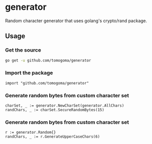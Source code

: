 # generator
Random character generator that uses golang's crypto/rand package.

## Usage

### Get the source
```bash
go get -u github.com/tomogoma/generator
```

### Import the package
```golang
import "github.com/tomogoma/generator"
```

### Generate random bytes from custom character set
```golang
charSet, _ := generator.NewCharSet(generator.AllChars)
randChars, _ := charSet.SecureRandomBytes(15)
```

### Generate random bytes from custom character set
```golang
r := generator.Random{}
randChars, _ := r.GenerateUpperCaseChars(6)
```
